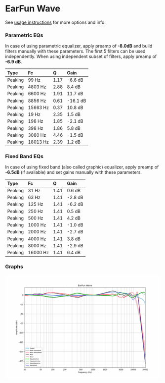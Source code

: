 # EarFun Wave
See [usage instructions](https://github.com/jaakkopasanen/AutoEq#usage) for more options and info.

### Parametric EQs
In case of using parametric equalizer, apply preamp of **-8.0dB** and build filters manually
with these parameters. The first 5 filters can be used independently.
When using independent subset of filters, apply preamp of **-6.9 dB**.

| Type    | Fc       |    Q | Gain     |
|:--------|:---------|:-----|:---------|
| Peaking | 99 Hz    | 1.17 | -6.6 dB  |
| Peaking | 4803 Hz  | 2.88 | 8.4 dB   |
| Peaking | 6600 Hz  | 1.91 | 11.7 dB  |
| Peaking | 8856 Hz  | 0.61 | -16.1 dB |
| Peaking | 15663 Hz | 0.37 | 10.8 dB  |
| Peaking | 19 Hz    | 2.35 | 1.5 dB   |
| Peaking | 198 Hz   | 1.85 | -2.1 dB  |
| Peaking | 398 Hz   | 1.86 | 5.8 dB   |
| Peaking | 3080 Hz  | 4.46 | -1.5 dB  |
| Peaking | 18013 Hz | 2.39 | 1.2 dB   |

### Fixed Band EQs
In case of using fixed band (also called graphic) equalizer, apply preamp of **-6.5dB**
(if available) and set gains manually with these parameters.

| Type    | Fc       |    Q | Gain    |
|:--------|:---------|:-----|:--------|
| Peaking | 31 Hz    | 1.41 | 0.6 dB  |
| Peaking | 63 Hz    | 1.41 | -2.8 dB |
| Peaking | 125 Hz   | 1.41 | -6.2 dB |
| Peaking | 250 Hz   | 1.41 | 0.5 dB  |
| Peaking | 500 Hz   | 1.41 | 4.2 dB  |
| Peaking | 1000 Hz  | 1.41 | -1.0 dB |
| Peaking | 2000 Hz  | 1.41 | -2.7 dB |
| Peaking | 4000 Hz  | 1.41 | 3.8 dB  |
| Peaking | 8000 Hz  | 1.41 | -2.9 dB |
| Peaking | 16000 Hz | 1.41 | 6.4 dB  |

### Graphs
![](./EarFun%20Wave.png)